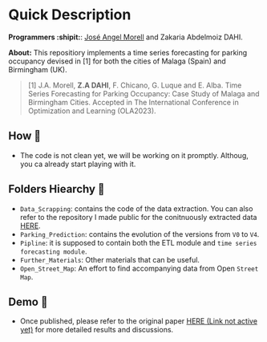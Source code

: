 # Quick Description

**Programmers :shipit:**: [José Angel Morell](https://github.com/jamorell?tab=repositories) and Zakaria Abdelmoiz DAHI. 

**About:** This repositiory implements a time series forecasting for parking occupancy devised in [1] for both the cities of Malaga (Spain) and Birmingham (UK).

>  [1] J.A. Morell, **Z.A DAHI**, F. Chicano, G. Luque and E. Alba. Time Series Forecasting for Parking Occupancy: Case Study of Malaga and Birmingham Cities. Accepted in The International Conference in Optimization and Learning (OLA2023).

## **How :green_book:** 

- The code is not clean yet, we will be working on it promptly. Althoug, you ca already start playing with it.

## **Folders Hiearchy :open_file_folder:**
    
- `Data_Scrapping`: contains the code of the data extraction. You can also refer to the repository I made public for the conitnuously extracted data [HERE](https://github.com/Zakaria-Dahi/ETL_Parking_Occupency_Data_Bot).
- `Parking_Prediction`: contains the evolution of the versions from `V0` to `V4`.
- `Pipline`: it is supposed to contain both the ETL module and `time series forecasting module`.
- `Further_Materials`: Other materials that can be useful.
- `Open_Street_Map`: An effort to find accompanying data from Open `Street Map`.

## **Demo :movie_camera:**
- Once published, please refer to the original paper [HERE (Link not active yet)]() for more detailed results and discussions.

